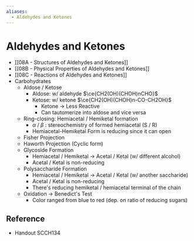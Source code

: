 ```yaml
---
aliases:
  - Aldehydes and Ketones
---
```


# Aldehydes and Ketones

- [[08A - Structures of Aldehydes and Ketones]]
- [[08B - Physical Properties of Aldehydes and Ketones]]
- [[08C - Reactions of Aldehydes and Ketones]]
- Carbohydrates
	- Aldose / Ketose
		- Aldose: w/ aldehyde $\ce{CH2(OH)(CHOH)nCHO}$
		- Ketose: w/ ketone $\ce{CH2(OH)(CHOH)n-CO-CH2OH}$
			- Ketone → Less Reactive
			- Can tautomerize into aldose and vice versa
	- Ring-closing: Hemiacetal / Hemiketal formation
		- $\alpha$ / $\beta$ : stereochemistry of formed hemiacetal (S / R)
		- Hemiacetal-Hemiketal Form is reducing since it can open
	- Fisher Projection
	- Haworth Projection (Cyclic form)
	- Glycoside Formation
		- Hemiacetal / Hemiketal → Acetal / Ketal (w/ different alcohol)
		- Acetal / Ketal is non-reducing
	- Polysaccharide Formation
		- Hemiacetal / Hemiketal → Acetal / Ketal (w/ another saccharide)
		- Acetal / Ketal is non-reducing
		- There's reducing hemiketal / hemiacetal terminal of the chain
	- Oxidation → Benedict's Test
		- Color ranged from blue to red (dep. on ratio of reducing sugars)

## Reference

- Handout SCCH134
